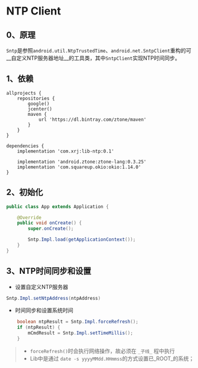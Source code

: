# NTP Client

## 0、原理
`Sntp`是参照`android.util.NtpTrustedTime`、`android.net.SntpClient`重构的可__自定义NTP服务器地址__的工具类，其中`SntpClient`实现NTP时间同步。

## 1、依赖
```Gradle
allprojects {
    repositories {
        google()
        jcenter()
        maven {
            url 'https://dl.bintray.com/ztone/maven'
        }
    }
}

dependencies {
    implementation 'com.xrj:lib-ntp:0.1'

    implementation 'android.ztone:ztone-lang:0.3.25'
    implementation 'com.squareup.okio:okio:1.14.0'
}
```

## 2、初始化
```Java
public class App extends Application {

    @Override
    public void onCreate() {
        super.onCreate();

        Sntp.Impl.load(getApplicationContext());
    }
}
```

## 3、NTP时间同步和设置
- 设置自定义NTP服务器

```Java
Sntp.Impl.setNtpAddress(ntpAddress)
```

- 时间同步和设置系统时间

```Java
    boolean ntpResult = Sntp.Impl.forceRefresh();
    if (ntpResult) {
        mCmdResult = Sntp.Impl.setTimeMillis();
    }
```
> - `forceRefresh()`时会执行网络操作，故必须在 `_子线_` 程中执行
> - Lib中是通过 `date -s yyyyMMdd.HHmmss`的方式设置已_ROOT_的系统；
